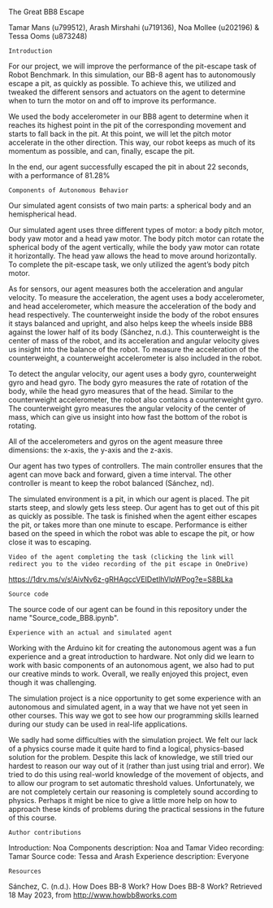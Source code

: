 The Great BB8 Escape

Tamar Mans (u799512), Arash Mirshahi (u719136), Noa Mollee (u202196) & Tessa Ooms (u873248)

	Introduction
For our project, we will improve the performance of the pit-escape task of Robot Benchmark. In this simulation, our BB-8 agent has to autonomously escape a pit, as quickly as possible. To achieve this, we utilized and tweaked the different sensors and actuators on the agent to determine when to turn the motor on and off to improve its performance.

We used the body accelerometer in our BB8 agent to determine when it reaches its highest point in the pit of the corresponding movement and starts to fall back in the pit. At this point, we will let the pitch motor accelerate in the other direction. This way, our robot keeps as much of its momentum as possible, and can, finally, escape the pit.

In the end, our agent successfully escaped the pit in about 22 seconds, with a performance of 81.28%

	Components of Autonomous Behavior

Our simulated agent consists of two main parts: a spherical body and an hemispherical head.

Our simulated agent uses three different types of motor: a body pitch motor, body yaw motor and a head yaw motor. The body pitch motor can rotate the spherical body of the agent vertically, while the body yaw motor can rotate it horizontally. The head yaw allows the head to move around horizontally. To complete the pit-escape task, we only utilized the agent’s body pitch motor.

As for sensors, our agent measures both the acceleration and angular velocity. To measure the acceleration, the agent uses a body accelerometer, and head accelerometer, which measure the acceleration of the body and head respectively. The counterweight inside the body of the robot ensures it stays balanced and upright, and also helps keep the wheels inside BB8 against the lower half of its body (Sánchez, n.d.). This counterweight is the center of mass of the robot, and its acceleration and angular velocity gives us insight into the balance of the robot. To measure the acceleration of the counterweight, a counterweight accelerometer is also included in the robot. 

To detect the angular velocity, our agent uses a body gyro, counterweight gyro and head gyro. The body gyro measures the rate of rotation of the body, while the head gyro measures that of the head. Similar to the counterweight accelerometer, the robot also contains a counterweight gyro. The counterweight gyro measures the angular velocity of the center of mass, which can give us insight into how fast the bottom of the robot is rotating.

All of the accelerometers and gyros on the agent measure three dimensions: the x-axis, the y-axis and the z-axis.

Our agent has two types of controllers. The main controller ensures that the agent can move back and forward, given a time interval. The other controller is meant to keep the robot balanced (Sánchez, nd).

The simulated environment is a pit, in which our agent is placed. The pit starts steep, and slowly gets less steep. Our agent has to get out of this pit as quickly as possible. The task is finished when the agent either escapes the pit, or takes more than one minute to escape. Performance is either based on the speed in which the robot was able to escape the pit, or how close it was to escaping.

	Video of the agent completing the task (clicking the link will redirect you to the video recording of the pit escape in OneDrive)

https://1drv.ms/v/s!AivNv6z-gRHAgccVEIDetlhVlpWPog?e=S8BLka

	Source code

The source code of our agent can be found in this repository under the name "Source_code_BB8.ipynb".


	Experience with an actual and simulated agent
Working with the Arduino kit for creating the autonomous agent was a fun experience and a great introduction to hardware. Not only did we learn to work with basic components of an autonomous agent, we also had to put our creative minds to work. Overall, we really enjoyed this project, even though it was challenging.

The simulation project is a nice opportunity to get some experience with an autonomous and simulated agent, in a way that we have not yet seen in other courses. This way we got to see how our programming skills learned during our study can be used in real-life applications.

We sadly had some difficulties with the simulation project. We felt our lack of a physics course made it quite hard to find a logical, physics-based solution for the problem.
Despite this lack of knowledge, we still tried our hardest to reason our way out of it (rather than just using trial and error). We tried to do this using real-world knowledge of the movement of objects, and to allow our program to set automatic threshold values.
Unfortunately, we are not completely certain our reasoning is completely sound according to physics. Perhaps it might be nice to give a little more help on how to approach these kinds of problems during the practical sessions in the future of this course.





	Author contributions

Introduction: Noa
Components description: Noa and Tamar
Video recording: Tamar
Source code: Tessa and Arash
Experience description: Everyone


	Resources

Sánchez, C. (n.d.). How Does BB-8 Work? How Does BB-8 Work? Retrieved 18 May 2023, from http://www.howbb8works.com




        


